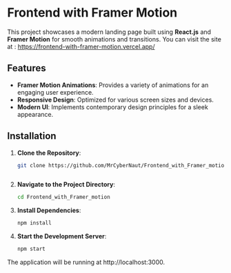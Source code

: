 # Frontend with Framer Motion

This project showcases a modern landing page built using **React.js** and **Framer Motion** for smooth animations and transitions.
You can visit the site at : https://frontend-with-framer-motion.vercel.app/

## Features

- **Framer Motion Animations**: Provides a variety of animations for an engaging user experience.
- **Responsive Design**: Optimized for various screen sizes and devices.
- **Modern UI**: Implements contemporary design principles for a sleek appearance.

## Installation

1. **Clone the Repository**:

   ```sh
   git clone https://github.com/MrCyberNaut/Frontend_with_Framer_motion.git



2. **Navigate to the Project Directory**:

   ```sh
   cd Frontend_with_Framer_motion
2. **Install Dependencies**:

   ```sh
   npm install

2. **Start the Development Server**:

   ```sh
   npm start


The application will be running at http://localhost:3000.

